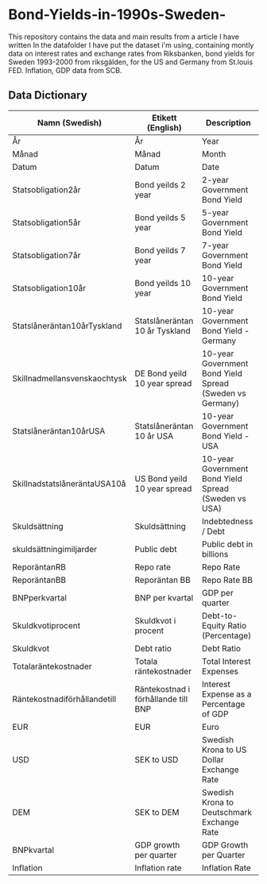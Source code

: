 # Bond-Yields-in-1990s-Sweden-
This repository contains the data and main results from a article I have written 
In the datafolder I have put the dataset i'm using, containing montly data on interest rates and exchange rates from Riksbanken, bond yields for Sweden 1993-2000 from riksgälden, for the US and Germany from St.louis FED. Inflation, GDP data from SCB. 

## Data Dictionary

| Namn (Swedish) | Etikett (English) | Description |
|---|---|---|
| År | År | Year |
| Månad | Månad | Month |
| Datum | Datum | Date |
| Statsobligation2år | Bond yeilds 2 year | 2-year Government Bond Yield |
| Statsobligation5år | Bond yeilds 5 year | 5-year Government Bond Yield |
| Statsobligation7år | Bond yeilds 7 year | 7-year Government Bond Yield |
| Statsobligation10år | Bond yeilds 10 year | 10-year Government Bond Yield |
| Statslåneräntan10årTyskland | Statslåneräntan 10 år Tyskland | 10-year Government Bond Yield - Germany |
| Skillnadmellansvenskaochtysk | DE Bond yeild 10 year spread |  10-year Government Bond Yield Spread (Sweden vs Germany)|
| Statslåneräntan10årUSA | Statslåneräntan 10 år USA | 10-year Government Bond Yield - USA |
| SkillnadstatslåneräntaUSA10å | US Bond yeild 10 year spread | 10-year Government Bond Yield Spread (Sweden vs USA)|
| Skuldsättning | Skuldsättning | Indebtedness / Debt |
| skuldsättningimiljarder | Public debt | Public debt in billions |
| ReporäntanRB | Repo rate | Repo Rate |
| ReporäntanBB | Reporäntan BB | Repo Rate BB |
| BNPperkvartal | BNP per kvartal | GDP per quarter |
| Skuldkvotiprocent | Skuldkvot i procent | Debt-to-Equity Ratio (Percentage) |
| Skuldkvot | Debt ratio | Debt Ratio |
| Totalaräntekostnader | Totala räntekostnader | Total Interest Expenses |
| Räntekostnadiförhållandetill | Räntekostnad i förhållande till BNP | Interest Expense as a Percentage of GDP |
| EUR | EUR | Euro |
| USD | SEK to USD | Swedish Krona to US Dollar Exchange Rate |
| DEM | SEK to DEM | Swedish Krona to Deutschmark Exchange Rate |
| BNPkvartal | GDP growth per quarter | GDP Growth per Quarter |
| Inflation | Inflation rate | Inflation Rate |
